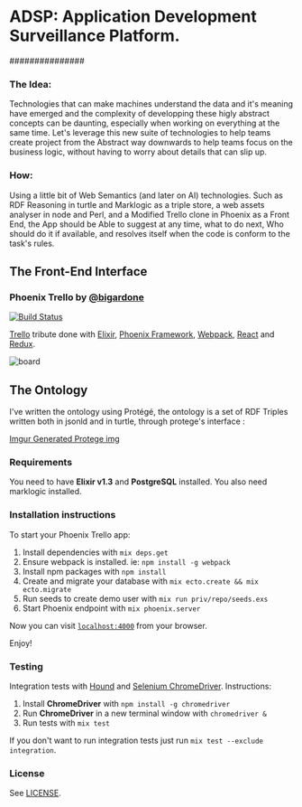 # ADSP: Application Development Surveillance Platform.
###############


### The Idea:
 Technologies that can make machines understand the data and it's meaning have emerged
 and the complexity of developping these higly abstract concepts can be daunting, especially when working on
 everything at the same time.
 Let's leverage this new suite of technologies to help teams create project from the Abstract way downwards to help
 teams focus on the business logic, without having to worry about details that can slip up.

### How:
 Using a little bit of Web Semantics (and later on AI) technologies.
 Such as RDF Reasoning in turtle and Marklogic as a triple store, a web assets analyser in node and Perl, 
 and a Modified Trello clone in Phoenix as a Front End, the App should be Able to suggest at any time, what to do next,
 Who should do it if available, and resolves itself when the code is conform to the task's rules.

## The Front-End Interface


### Phoenix Trello by [@bigardone](https://github.com/bigardone/phoenix-trello) 
[![Build Status](https://travis-ci.org/bigardone/phoenix-trello.svg?branch=master)](https://travis-ci.org/bigardone/phoenix-trello)


[Trello](http://trello.com) tribute done with [Elixir](https://github.com/elixir-lang/elixir), [Phoenix Framework](https://github.com/phoenixframework/phoenix), [Webpack](https://github.com/webpack/webpack), [React](https://github.com/facebook/react) and [Redux](https://github.com/rackt/redux).

![`board`](http://codeloveandboards.com/images/blog/trello_tribute_pt_1/sign-in-a8fa19da.jpg)


## The Ontology
 I've written the ontology using Protégé, the ontology is a set of RDF Triples written both in jsonld and in turtle, through protege's interface :

[Imgur Generated Protege img](http://i.imgur.com/PGzv4Jn.png)


### Requirements
You need to have **Elixir v1.3** and **PostgreSQL** installed.
You also need marklogic installed.

### Installation instructions
To start your Phoenix Trello app:

  1. Install dependencies with `mix deps.get`
  2. Ensure webpack is installed. ie: `npm install -g webpack`
  3. Install npm packages with `npm install`
  4. Create and migrate your database with `mix ecto.create && mix ecto.migrate`
  5. Run seeds to create demo user with `mix run priv/repo/seeds.exs`
  6. Start Phoenix endpoint with `mix phoenix.server`

Now you can visit [`localhost:4000`](http://localhost:4000) from your browser.

Enjoy!

### Testing
Integration tests with [Hound](https://github.com/HashNuke/hound) and [Selenium ChromeDriver](https://github.com/SeleniumHQ/selenium/wiki/ChromeDriver). Instructions:

  1. Install **ChromeDriver** with `npm install -g chromedriver`
  2. Run **ChromeDriver** in a new terminal window with `chromedriver &`
  3. Run tests with `mix test`

If you don't want to run integration tests just run `mix test --exclude integration`.

### License

See [LICENSE](LICENSE).
